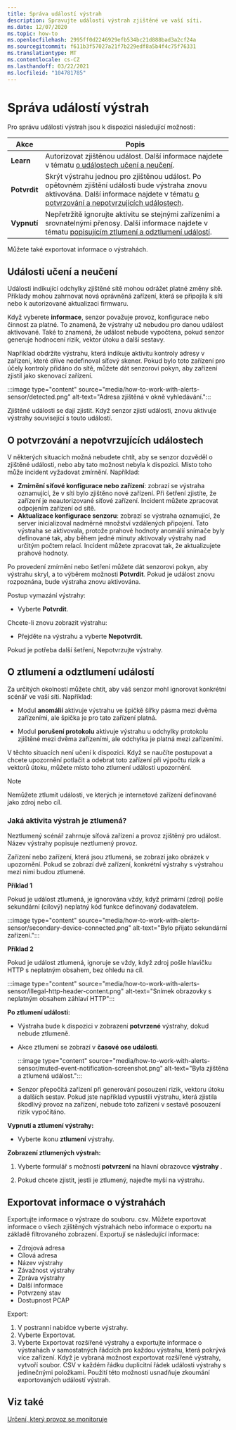 ```yaml
---
title: Správa událostí výstrah
description: Spravujte události výstrah zjištěné ve vaší síti.
ms.date: 12/07/2020
ms.topic: how-to
ms.openlocfilehash: 2995ff0d2246929efb534bc21d888bad3a2cf24a
ms.sourcegitcommit: f611b3f57027a21f7b229edf8a5b4f4c75f76331
ms.translationtype: MT
ms.contentlocale: cs-CZ
ms.lasthandoff: 03/22/2021
ms.locfileid: "104781785"
---
```

# <a name="manage-alert-events"></a>Správa událostí výstrah

Pro správu událostí výstrah jsou k dispozici následující možnosti:

 | Akce | Popis |
 |--|--|
 | **Learn** | Autorizovat zjištěnou událost. Další informace najdete v tématu [o událostech učení a neučení](#about-learning-and-unlearning-events). |
 | **Potvrdit** | Skrýt výstrahu jednou pro zjištěnou událost. Po opětovném zjištění události bude výstraha znovu aktivována. Další informace najdete v tématu [o potvrzování a nepotvrzujících událostech](#about-acknowledging-and-unacknowledging-events). |
 | **Vypnutí** | Nepřetržitě ignorujte aktivitu se stejnými zařízeními a srovnatelnými přenosy. Další informace najdete v tématu [popisujícím ztlumení a odztlumení událostí](#about-muting-and-unmuting-events). |
 
Můžete také exportovat informace o výstrahách.
## <a name="about-learning-and-unlearning-events"></a>Události učení a neučení

Události indikující odchylky zjištěné sítě mohou odrážet platné změny sítě. Příklady mohou zahrnovat nová oprávněná zařízení, která se připojila k síti nebo k autorizované aktualizaci firmwaru.

Když vyberete **informace**, senzor považuje provoz, konfigurace nebo činnost za platné. To znamená, že výstrahy už nebudou pro danou událost aktivované. Také to znamená, že událost nebude vypočtena, pokud senzor generuje hodnocení rizik, vektor útoku a další sestavy.

Například obdržíte výstrahu, která indikuje aktivitu kontroly adresy v zařízení, které dříve nedefinoval síťový skener. Pokud bylo toto zařízení pro účely kontroly přidáno do sítě, můžete dát senzorovi pokyn, aby zařízení zjistil jako skenovací zařízení.

:::image type="content" source="media/how-to-work-with-alerts-sensor/detected.png" alt-text="Adresa zjištěná v okně vyhledávání.":::

Zjištěné události se dají zjistit. Když senzor zjistí události, znovu aktivuje výstrahy související s touto událostí.

## <a name="about-acknowledging-and-unacknowledging-events"></a>O potvrzování a nepotvrzujících událostech

V některých situacích možná nebudete chtít, aby se senzor dozvěděl o zjištěné události, nebo aby tato možnost nebyla k dispozici. Místo toho může incident vyžadovat zmírnění. Například:

- **Zmírnění síťové konfigurace nebo zařízení**: zobrazí se výstraha oznamující, že v síti bylo zjištěno nové zařízení. Při šetření zjistíte, že zařízení je neautorizované síťové zařízení. Incident můžete zpracovat odpojením zařízení od sítě.
- **Aktualizace konfigurace senzoru**: zobrazí se výstraha oznamující, že server inicializoval nadměrné množství vzdálených připojení. Tato výstraha se aktivovala, protože prahové hodnoty anomálií snímače byly definované tak, aby během jedné minuty aktivovaly výstrahy nad určitým počtem relací. Incident můžete zpracovat tak, že aktualizujete prahové hodnoty.

Po provedení zmírnění nebo šetření můžete dát senzorovi pokyn, aby výstrahu skryl, a to výběrem možnosti **Potvrdit**. Pokud je událost znovu rozpoznána, bude výstraha znovu aktivována.

Postup vymazání výstrahy:

  - Vyberte **Potvrdit**.

Chcete-li znovu zobrazit výstrahu:

  - Přejděte na výstrahu a vyberte **Nepotvrdit**.

Pokud je potřeba další šetření, Nepotvrzujte výstrahy.

## <a name="about-muting-and-unmuting-events"></a>O ztlumení a odztlumení událostí

Za určitých okolností můžete chtít, aby váš senzor mohl ignorovat konkrétní scénář ve vaší síti. Například:

  - Modul **anomálií** aktivuje výstrahu ve špičkě šířky pásma mezi dvěma zařízeními, ale špička je pro tato zařízení platná.

  - Modul **porušení protokolu** aktivuje výstrahu u odchylky protokolu zjištěné mezi dvěma zařízeními, ale odchylka je platná mezi zařízeními.

V těchto situacích není učení k dispozici. Když se naučíte postupovat a chcete upozornění potlačit a odebrat toto zařízení při výpočtu rizik a vektorů útoku, můžete místo toho ztlumení události upozornění.

> [!NOTE] 
> Nemůžete ztlumit události, ve kterých je internetové zařízení definované jako zdroj nebo cíl.

### <a name="what-alert-activity-is-muted"></a>Jaká aktivita výstrah je ztlumená?

Neztlumený scénář zahrnuje síťová zařízení a provoz zjištěný pro událost. Název výstrahy popisuje neztlumený provoz.

Zařízení nebo zařízení, která jsou ztlumená, se zobrazí jako obrázek v upozornění. Pokud se zobrazí dvě zařízení, konkrétní výstrahy s výstrahou mezi nimi budou ztlumené.

**Příklad 1**

Pokud je událost ztlumená, je ignorována vždy, když primární (zdroj) pošle sekundární (cílový) neplatný kód funkce definovaný dodavatelem.

:::image type="content" source="media/how-to-work-with-alerts-sensor/secondary-device-connected.png" alt-text="Bylo přijato sekundární zařízení.":::

**Příklad 2**

Pokud je událost ztlumená, ignoruje se vždy, když zdroj pošle hlavičku HTTP s neplatným obsahem, bez ohledu na cíl.

:::image type="content" source="media/how-to-work-with-alerts-sensor/illegal-http-header-content.png" alt-text="Snímek obrazovky s neplatným obsahem záhlaví HTTP":::

**Po ztlumení události:**

- Výstraha bude k dispozici v zobrazení **potvrzené** výstrahy, dokud nebude ztlumeně.

- Akce ztlumení se zobrazí v **časové ose události**.

  :::image type="content" source="media/how-to-work-with-alerts-sensor/muted-event-notification-screenshot.png" alt-text="Byla zjištěna a ztlumená událost.":::

- Senzor přepočítá zařízení při generování posouzení rizik, vektoru útoku a dalších sestav. Pokud jste například vypustili výstrahu, která zjistila škodlivý provoz na zařízení, nebude toto zařízení v sestavě posouzení rizik vypočítáno.

**Vypnutí a ztlumení výstrahy:**

- Vyberte ikonu **ztlumení** výstrahy.

**Zobrazení ztlumených výstrah:**

1. Vyberte formulář s možností **potvrzení** na hlavní obrazovce **výstrahy** .

2. Pokud chcete zjistit, jestli je ztlumený, najeďte myší na výstrahu.  

## <a name="export-alert-information"></a>Exportovat informace o výstrahách

Exportujte informace o výstraze do souboru. csv. Můžete exportovat informace o všech zjištěných výstrahách nebo informace o exportu na základě filtrovaného zobrazení. Exportují se následující informace:

- Zdrojová adresa
- Cílová adresa
- Název výstrahy
- Závažnost výstrahy
- Zpráva výstrahy
- Další informace
- Potvrzený stav
- Dostupnost PCAP

Export:

1. V postranní nabídce vyberte výstrahy.
1. Vyberte Exportovat.
1. Vyberte Exportovat rozšířené výstrahy a exportujte informace o výstrahách v samostatných řádcích pro každou výstrahu, která pokrývá více zařízení. Když je vybraná možnost exportovat rozšířené výstrahy, vytvoří soubor. CSV v každém řádku duplicitní řádek události výstrahy s jedinečnými položkami. Použití této možnosti usnadňuje zkoumání exportovaných událostí výstrah.

## <a name="see-also"></a>Viz také

[Určení, který provoz se monitoruje](how-to-control-what-traffic-is-monitored.md)
